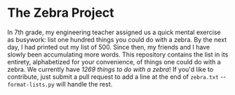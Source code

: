 # The Zebra Project
In 7th grade, my engineering teacher assigned us a quick mental exercise as busywork: list one hundred things you could do with a zebra. By the next day, I had printed out my list of 500. Since then, my friends and I have slowly been accumulating more words. This repository contains the list in its entirety, alphabetized for your convenience, of things one could do with a zebra.
We currently have *1269 things to do with a zebra*! If you'd like to contribute, just submit a pull request to add a line at the end of `zebra.txt` -- `format-lists.py` will handle the rest.